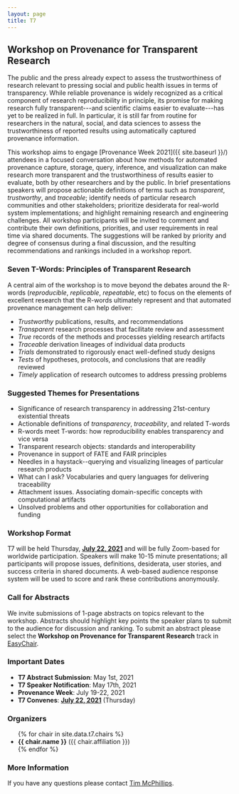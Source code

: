 ```yaml
---
layout: page
title: T7
---
```

## Workshop on Provenance for Transparent Research

The public and the press already expect to assess the trustworthiness of research relevant to pressing social and public health issues in terms of transparency. While reliable provenance is widely recognized as a critical component of research reproducibility in principle, its promise for making research fully transparent---and scientific claims easier to evaluate---has yet to be realized in full. In particular, it is still far from routine for researchers in the natural, social, and data sciences to assess the trustworthiness of reported results using automatically captured provenance information.

This workshop aims to engage [Provenance Week 2021]({{ site.baseurl }}/) attendees in a focused conversation about how methods for automated provenance capture, storage, query, inference, and visualization can make research more transparent and the trustworthiness of results easier to evaluate, both by other researchers and by the public. In brief presentations speakers will propose actionable definitions of terms such as *transparent*, *trustworthy*, and *traceable*; identify needs of particular research communities and other stakeholders; prioritize desiderata for real-world system implementations; and highlight remaining research and engineering challenges. All workshop participants will be invited to comment and contribute their own definitions, priorities, and user requirements in real time via shared documents. The suggestions will be ranked by priority and degree of consensus during a final discussion, and the resulting recommendations and rankings included in a workshop report.

### Seven T-Words: Principles of Transparent Research

A central aim of the workshop is to move beyond the debates around the R-words (*reproducible*, *replicable*, *repeatable*, etc) to focus on the elements of excellent research that the R-words ultimately represent and that automated provenance management can help deliver:

- *Trustworthy* publications, results, and recommendations
- *Transparent* research processes that facilitate review and assessment
- *True* records of the methods and processes yielding research artifacts
- *Traceable* derivation lineages of individual data products
- *Trials* demonstrated to rigorously enact well-defined study designs
- *Tests* of hypotheses, protocols, and conclusions that are readily reviewed 
- *Timely* application of research outcomes to address pressing problems

### Suggested Themes for Presentations
- Significance of research transparency in addressing 21st-century existential threats
- Actionable definitions of *transparency*, *traceability*, and related T-words 
- R-words meet T-words: how reproducibility enables transparency and vice versa
- Transparent research objects: standards and interoperability
- Provenance in support of FATE and FAIR principles
- Needles in a haystack--querying and visualizing lineages of particular research products
- What can I ask? Vocabularies and query languages for delivering traceability
- Attachment issues. Associating domain-specific concepts with computational artifacts
- Unsolved problems and other opportunities for collaboration and funding

### Workshop Format
T7 will be held Thursday, **<span style="text-decoration: underline">July 22, 2021</span>** and will be fully Zoom-based for worldwide participation. Speakers will make 10-15 minute presentations; all participants will propose issues, definitions, desiderata, user stories, and success criteria in shared documents. A web-based audience response system will be used to score and rank these contributions anonymously.

### Call for Abstracts
We invite submissions of 1-page abstracts on topics relevant to the workshop. Abstracts should highlight key points the speaker plans to submit to the audience for discussion and ranking. To submit an abstract please select the **Workshop on Provenance for Transparent Research** track in [EasyChair](https://easychair.org/conferences/?conf=pw2021). 

### Important Dates
- **T7 Abstract Submission**: May 1st, 2021
- **T7 Speaker Notification**: May 17th, 2021
- **Provenance Week**: July 19-22, 2021
- **T7 Convenes**: **<span style="text-decoration: underline">July 22, 2021</span>** (Thursday)

### Organizers

<ul>
  {% for chair in site.data.t7.chairs %}
  <li><b>{{ chair.name }}</b> (<it>{{ chair.affiliation }}</it>)</li>
  {% endfor %}
</ul>

### More Information
If you have any questions please contact [Tim McPhillips](mailto:tmcphill@illinois.edu).

